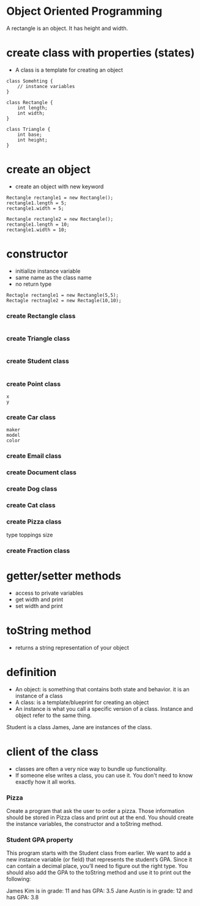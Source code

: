 # Object Oriented Programming

A rectangle is an object.
It has height and width.

# create class with properties (states)
- A class is a template for creating an object

```
class Somehting {
    // instance variables
}

class Rectangle {
    int length;
    int width;
}

class Triangle {
    int base;
    int height;
}
```

# create an object
- create an object with new keyword

```
Rectangle rectangle1 = new Rectangle();
rectangle1.length = 5;
rectangle1.width = 5;

Rectangle rectangle2 = new Rectangle();
rectangle1.length = 10;
rectangle1.width = 10;
```

# constructor
- initialize instance variable
- same name as the class name
- no return type
```
Rectagle rectangle1 = new Rectangle(5,5);
Rectagle rectnagle2 = new Rectagle(10,10);
```

### create Rectangle class
<img src="/images/rectangle.png" alt="">

### create Triangle class
<img src="/images/triangle.png" alt="">

### create Student class
<img src="/images/student.png" alt="">

### create Point class
```
x
y
```

### create Car class
```
maker
model
color
```

### create Email class

### create Document class

### create Dog class

### create Cat class

### create Pizza class
type
toppings
size

### create Fraction class

# getter/setter methods
- access to private variables
- get width and print
- set width and print


# toString method
- returns a string representation of your object

# definition
- An object: is something that contains both state and behavior. 
it is an instance of a class
- A class: is a template/blueprint for creating an object
- An instance is what you call a specific version of a class.
Instance and object refer to the same thing.

Student is a class
James, Jane are instances of the class.

# client of the class
- classes are often a very nice way to bundle up functionality.
- If someone else writes a class, you can use it. You don't need to know exactly how it all works.


### Pizza 
Create a program that ask the user to order a pizza. 
Those information should be stored in Pizza class and print out at the end.
You should create the instance variables, the constructor and a toString method.

### Student GPA property
This program starts with the Student class from earlier. We want to add a new instance variable (or field) that represents the student’s GPA. Since it can contain a decimal place, you’ll need to figure out the right type.
You should also add the GPA to the toString method and use it to print out the following:

James Kim is in grade: 11 and has GPA: 3.5
Jane Austin is in grade: 12 and has GPA: 3.8
